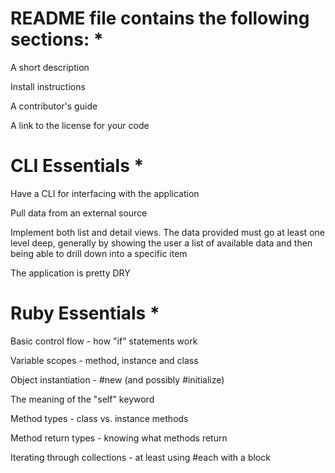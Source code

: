 # README file contains the following sections: *

A short description

Install instructions

A contributor's guide

A link to the license for your code

# CLI Essentials *

Have a CLI for interfacing with the application

Pull data from an external source

Implement both list and detail views. The data provided must go at least one level deep, generally by showing
the user a list of available data and then being able to drill down into a specific item

The application is pretty DRY

# Ruby Essentials *

Basic control flow - how "if" statements work

Variable scopes - method, instance and class

Object instantiation - #new (and possibly #initialize)

The meaning of the "self" keyword

Method types - class vs. instance methods

Method return types - knowing what methods return

Iterating through collections - at least using #each with a block
